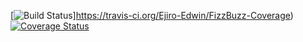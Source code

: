 [![Build Status](https://travis-ci.org/Ejiro-Edwin/FizzBuzz-Coverage.svg?branch=master)]https://travis-ci.org/Ejiro-Edwin/FizzBuzz-Coverage)
[![Coverage Status](https://coveralls.io/github/Ejiro-Edwin/FizzBuzz-Coverage/badge.svg)](https://coveralls.io/github/Ejiro-Edwin/FizzBuzz-Coverage)